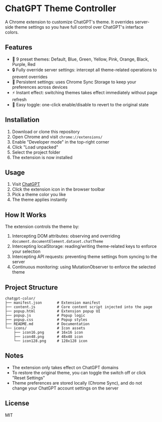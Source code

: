 # ChatGPT Theme Controller

A Chrome extension to customize ChatGPT's theme. It overrides server-side theme settings so you have full control over ChatGPT's interface colors.

## Features

- 🎨 9 preset themes: Default, Blue, Green, Yellow, Pink, Orange, Black, Purple, Red
- 🔒 Fully override server settings: intercept all theme-related operations to prevent overrides
- 💾 Persistent settings: uses Chrome Sync Storage to keep your preferences across devices
- ⚡ Instant effect: switching themes takes effect immediately without page refresh
- 🔄 Easy toggle: one-click enable/disable to revert to the original state

## Installation

1. Download or clone this repository
2. Open Chrome and visit `chrome://extensions/`
3. Enable "Developer mode" in the top-right corner
4. Click "Load unpacked"
5. Select the project folder
6. The extension is now installed

## Usage

1. Visit [ChatGPT](https://chatgpt.com)
2. Click the extension icon in the browser toolbar
3. Pick a theme color you like
4. The theme applies instantly

## How It Works

The extension controls the theme by:

1. Intercepting DOM attributes: observing and overriding `document.documentElement.dataset.chatTheme`
2. Intercepting localStorage: reading/writing theme-related keys to enforce your selection
3. Intercepting API requests: preventing theme settings from syncing to the server
4. Continuous monitoring: using MutationObserver to enforce the selected theme

## Project Structure

```
chatgpt-color/
├── manifest.json       # Extension manifest
├── content.js          # Core content script injected into the page
├── popup.html          # Extension popup UI
├── popup.js            # Popup logic
├── popup.css           # Popup styles
├── README.md           # Documentation
└── icons/              # Icon assets
    ├── icon16.png      # 16x16 icon
    ├── icon48.png      # 48x48 icon
    └── icon128.png     # 128x128 icon
```

## Notes

- The extension only takes effect on ChatGPT domains
- To restore the original theme, you can toggle the switch off or click "Reset Settings"
- Theme preferences are stored locally (Chrome Sync), and do not change your ChatGPT account settings on the server

## License

MIT